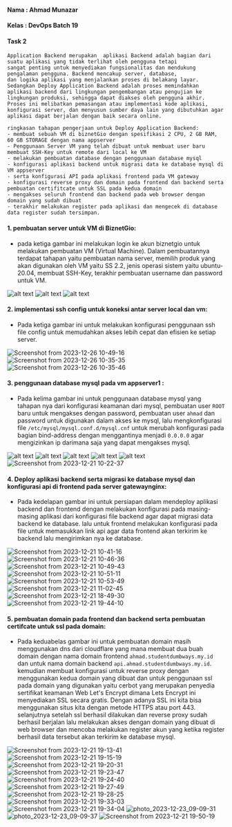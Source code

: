 #### Nama : Ahmad Munazar
#### Kelas : DevOps Batch 19
#### Task 2

```
Application Backend merupakan  aplikasi Backend adalah bagian dari suatu aplikasi yang tidak terlihat oleh pengguna tetapi 
sangat penting untuk menyediakan fungsionalitas dan mendukung pengalaman pengguna. Backend mencakup server, database, 
dan logika aplikasi yang menjalankan proses di belakang layar. 
Sedangkan Deploy Application Backend adalah proses memindahkan aplikasi backend dari lingkungan pengembangan atau pengujian ke 
lingkungan produksi, sehingga dapat diakses oleh pengguna akhir. Proses ini melibatkan pemasangan atau implementasi kode aplikasi,
konfigurasi server, dan menyusun sumber daya lain yang dibutuhkan agar aplikasi dapat berjalan dengan baik secara online.

ringkasan tahapan pengerjaan untuk Deploy Application Backend:
- membuat sebuah VM di biznetGio dengan spesifikasi 2 CPU, 2 GB RAM, 60 GB STORAGE dengan nama appserver
- Penggunaan Server VM yang telah dibuat untuk membuat user baru membuat SSH-Key untuk remote dari local ke VM
- melakukan pembuatan database dengan penggunaan database mysql
- konfigurasi aplikasi backend untuk migrasi data ke database mysql di VM appserver
- serta konfigurasi API pada aplikasi frontend pada VM gateway
- konfigurasi reverse proxy dan domain pada frontend dan backend serta pembuatan certifitcate untuk SSL pada kedua domain
- mengakses seluruh frontend dan backend pada web browser dengan domain yang sudah dibuat 
- terakhir melakukan register pada aplikasi dan mengecek di database data register sudah tersimpan. 
```

#### 1. pembuatan server untuk VM di BiznetGio:

+ pada ketiga gambar ini melakukan login ke akun biznetgio untuk melakukan pembuatan VM (Virtual Machine). Dalam pembuatannya terdapat tahapan yaitu pembuatan nama server, memilih produk yang akan digunakan oleh VM yaitu SS 2.2, jenis operasi sistem yaitu ubuntu-20.04, membuat SSH-Key, terakhir pembuatan username dan password untuk VM.

![alt text](https://github.com/Muna-020/DEVOPS-BATCH-19/assets/74352384/4255d17f-7895-49f2-9984-45daefb5fdca?raw=true)
![alt text](https://github.com/Muna-020/DEVOPS-BATCH-19/assets/74352384/5f173bc3-f08d-4f0b-b7a0-a6231f16ba4e?raw=true)
![alt text](https://github.com/Muna-020/DEVOPS-BATCH-19/assets/74352384/af813ff7-2bf7-4364-80ad-33e0747c10df?raw=true)

#### 2. implementasi ssh config untuk koneksi antar server local dan vm:

+ Pada ketiga gambar ini untuk melakukan konfigurasi penggunaan ssh file config untuk memudahkan akses lebih cepat dan efisien ke setiap server.

![Screenshot from 2023-12-26 10-49-16](https://github.com/Muna-020/DEVOPS-BATCH-19/assets/74352384/ed9e17d7-4f57-454b-ad0b-dd9d238a9f55)
![Screenshot from 2023-12-26 10-35-35](https://github.com/Muna-020/DEVOPS-BATCH-19/assets/74352384/83b97112-4bd8-47dc-81a6-886f04b7c516)
![Screenshot from 2023-12-26 10-35-46](https://github.com/Muna-020/DEVOPS-BATCH-19/assets/74352384/766ed942-bf60-4f17-866d-452a87ac604c)

#### 3. penggunaan database mysql pada vm appserver1 :

+ Pada kelima gambar ini untuk penggunaan database mysql yang tahapan nya dari konfigurasi keamanan dari mysql, pembuatan user `ROOT` baru untuk mengakses dengan password, pembuatan user `ahmad` dan password untuk digunakan dalam akses ke mysql, lalu mengkonfigurasi file `/etc/mysql/mysql.conf.d/mysql.cnf` untuk merubah konfigurasi pada bagian bind-address dengan menggantinya menjadi `0.0.0.0` agar mengizinkan ip darimana saja yang dapat mengakses mysql.

![alt text](https://github.com/Muna-020/DEVOPS-BATCH-19/assets/74352384/6e235856-6f74-45d3-860d-74a465aadf21?raw=true)
![alt text](https://github.com/Muna-020/DEVOPS-BATCH-19/assets/74352384/f4aa20c8-0055-41db-be9f-bad6b15faf55?raw=true)
![alt text](https://github.com/Muna-020/DEVOPS-BATCH-19/assets/74352384/65209687-c9e3-4656-bce7-a36516205843?raw=true)
![alt text](https://github.com/Muna-020/DEVOPS-BATCH-19/assets/74352384/1447e5b9-6bc4-4d55-b0fb-419236d298b4?raw=true)
![alt text](https://github.com/Muna-020/DEVOPS-BATCH-19/assets/74352384/8231a185-0b6c-44a5-ae59-d17e34121ef1?raw=true)
![Screenshot from 2023-12-21 10-22-37](https://github.com/Muna-020/DEVOPS-BATCH-19/assets/74352384/9aff0cfc-9f17-4c86-817e-3c034b7d8959)

#### 4. Deploy aplikasi backend serta migrasi ke database mysql dan konfigurasi api di frontend pada server gatewaynginx:

+ Pada kedelapan gambar ini untuk persiapan dalam mendeploy aplikasi backend dan frontend dengan melakukan konfigurasi pada masing-masing aplikasi dari konfigurasi file backend agar dapat migrasi data backend ke database. lalu untuk frontend melakukan konfigurasi pada file untuk memasukkan link api agar data frontend akan terkirim ke backend lalu mengirimkan nya ke database.

![Screenshot from 2023-12-21 10-41-16](https://github.com/Muna-020/DEVOPS-BATCH-19/assets/74352384/f0e2ee4b-04fb-45ed-b834-ddee216db68e)
![Screenshot from 2023-12-21 10-46-36](https://github.com/Muna-020/DEVOPS-BATCH-19/assets/74352384/62a397ff-96ff-4e41-a0cc-28f9a7f0b88e)
![Screenshot from 2023-12-21 10-49-43](https://github.com/Muna-020/DEVOPS-BATCH-19/assets/74352384/a6af80c4-9c03-4071-90a8-64b1b4c4742c)
![Screenshot from 2023-12-21 10-51-11](https://github.com/Muna-020/DEVOPS-BATCH-19/assets/74352384/eb8bdec1-3660-48c5-803e-94a1737de2ec)
![Screenshot from 2023-12-21 10-53-49](https://github.com/Muna-020/DEVOPS-BATCH-19/assets/74352384/e3cb1a9d-fca2-4cc7-88c9-c8777be01fb7)
![Screenshot from 2023-12-21 11-02-45](https://github.com/Muna-020/DEVOPS-BATCH-19/assets/74352384/55801892-ad1e-4cfb-865d-912b0ff67ff8)
![Screenshot from 2023-12-21 18-49-30](https://github.com/Muna-020/DEVOPS-BATCH-19/assets/74352384/5720b8a0-b5c3-476d-930a-f9d85fcf16eb)
![Screenshot from 2023-12-21 19-44-10](https://github.com/Muna-020/DEVOPS-BATCH-19/assets/74352384/4fbd6f40-5efb-4f8c-8f8b-1623404ce113)

#### 5. pembuatan domain pada frontend dan backend serta pembuatan certifcate untuk ssl pada domain:

+ Pada keduabelas gambar ini untuk pembuatan domain masih menggunakan dns dari cloudflare yang mana membuat dua buah domain dengan nama domain frontend `ahmad.studentdumbways.my.id` dan untuk nama domain backend `api.ahmad.studentdumbways.my.id`. kemudian membuat konfigurasi untuk reverse proxy dengan menggunakan kedua domain yang dibuat dan untuk penggunaan ssl pada domain yang digunakan yaitu cerbot yang merupakan penyedia sertifikat keamanan Web Let's Encrypt dimana Lets Encrypt ini menyediakan SSL secara gratis. Dengan adanya SSL ini kita bisa menggunakan situs kita dengan metode HTTPS atau port 443. selanjutnya setelah ssl berhasil dilakukan dan reverse proxy sudah berhasil berjalan lalu melakukan akses dengan domain yang dibuat di web browser dan mencoba melakukan register akun yang ketika register berhasil data tersebut akan terkirim ke database mysql.

![Screenshot from 2023-12-21 19-13-41](https://github.com/Muna-020/DEVOPS-BATCH-19/assets/74352384/94c900f9-4b55-464f-b2c8-d9e55c2c3168)
![Screenshot from 2023-12-21 19-15-19](https://github.com/Muna-020/DEVOPS-BATCH-19/assets/74352384/41577d88-9d80-4d17-9a2e-6d6deb06f4b9)
![Screenshot from 2023-12-21 19-20-31](https://github.com/Muna-020/DEVOPS-BATCH-19/assets/74352384/7e8b0ba4-17d5-45f8-ab56-48e3177d579e)
![Screenshot from 2023-12-21 19-23-47](https://github.com/Muna-020/DEVOPS-BATCH-19/assets/74352384/893bf5d8-7d39-460c-96be-3700a0d9f9fc)
![Screenshot from 2023-12-21 19-24-40](https://github.com/Muna-020/DEVOPS-BATCH-19/assets/74352384/ec906b71-94f0-4c83-a7f9-3980b7408f75)
![Screenshot from 2023-12-21 19-27-49](https://github.com/Muna-020/DEVOPS-BATCH-19/assets/74352384/e085b91f-505b-4ea7-9153-75a6ffba5f4d)
![Screenshot from 2023-12-21 19-28-25](https://github.com/Muna-020/DEVOPS-BATCH-19/assets/74352384/1f706301-a251-4b15-8f0a-b15958325b0e)
![Screenshot from 2023-12-21 19-33-03](https://github.com/Muna-020/DEVOPS-BATCH-19/assets/74352384/982b8ee6-375c-4356-a8ea-c9a933d95cd7)
![Screenshot from 2023-12-21 19-34-04](https://github.com/Muna-020/DEVOPS-BATCH-19/assets/74352384/e19c3ebc-467d-44d1-9ba1-559e1c5245a7)
![photo_2023-12-23_09-09-31](https://github.com/Muna-020/DEVOPS-BATCH-19/assets/74352384/1e7c5f1c-9de2-4522-9304-798709d2e6c3)
![photo_2023-12-23_09-09-37](https://github.com/Muna-020/DEVOPS-BATCH-19/assets/74352384/75b44bc5-d4a3-42fe-b6c1-f8d1d2258a7b)
![Screenshot from 2023-12-21 19-50-19](https://github.com/Muna-020/DEVOPS-BATCH-19/assets/74352384/70b9a713-b2fd-41a4-ae81-ed8fcbcbee31)
